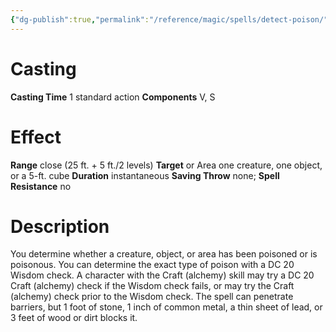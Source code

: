 ```yaml
---
{"dg-publish":true,"permalink":"/reference/magic/spells/detect-poison/","dgHomeLink":true,"dgPassFrontmatter":false}
---
```



# Casting
**Casting Time** 1 standard action
**Components** V, S

# Effect
**Range** close (25 ft. + 5 ft./2 levels)
**Target** or Area one creature, one object, or a 5-ft. cube
**Duration** instantaneous
**Saving Throw** none; **Spell Resistance** no

# Description
You determine whether a creature, object, or area has been poisoned or is poisonous. You can determine the exact type of poison with a DC 20 Wisdom check. A character with the Craft (alchemy) skill may try a DC 20 Craft (alchemy) check if the Wisdom check fails, or may try the Craft (alchemy) check prior to the Wisdom check. The spell can penetrate barriers, but 1 foot of stone, 1 inch of common metal, a thin sheet of lead, or 3 feet of wood or dirt blocks it.